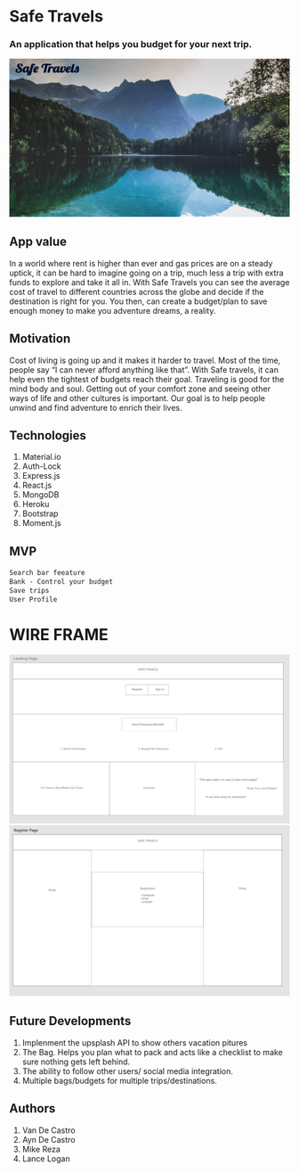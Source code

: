 # Safe Travels

### An application that helps you budget for your next trip.

![LOGO](./client/public/safetravels.jpg)

## App value

In a world where rent is higher than ever and gas prices are on a steady uptick, it can be hard to imagine going on a trip, much less a trip with extra funds to explore and take it all in. With Safe Travels you can see the average cost of travel to different countries across the globe and decide if the destination is right for you. You then, can create a budget/plan to save enough money to make you adventure dreams, a reality.

## Motivation

Cost of living is going up and it makes it harder to travel. Most of the time, people say “I can never afford anything like that”. With Safe travels, it can help even the tightest of budgets reach their goal. Traveling is good for the mind body and soul. Getting out of your comfort zone and seeing other ways of life and other cultures is important. Our goal is to help people unwind and find adventure to enrich their lives.

## Technologies

1. Material.io
2. Auth-Lock
3. Express.js
4. React.js
5. MongoDB
6. Heroku
7. Bootstrap
8. Moment.js

## MVP

    Search bar feeature
    Bank - Control your budget
    Save trips
    User Profile

# WIRE FRAME

![WIREFRAME](./client/public/wire_frame.png)
![WIREFRAME2](./client/public/wire_frame2.png)

## Future Developments

1. Implenment the upsplash API to show others vacation pitures
2. The Bag. Helps you plan what to pack and acts like a checklist to make sure nothing gets left behind.
3. The ability to follow other users/ social media integration.
4. Multiple bags/budgets for multiple trips/destinations.

## Authors

1. Van De Castro
2. Ayn De Castro
3. Mike Reza
4. Lance Logan
